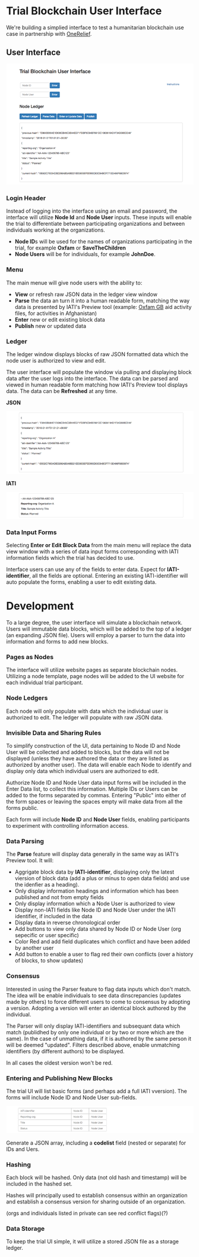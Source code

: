 # Trial Blockchain User Interface

We're building a simplied interface to test a humanitarian blockchain use case in partnership with [OneRelief](https://onereliefapp.com).

## User Interface

![User Interface](https://github.com/HXS-API/Blockchain/blob/master/Images/blockchain_ui_900.png)

### Login Header

Instead of logging into the interface using an email and password, the interface will utilize **Node Id** and **Node User** inputs. These inputs will enable the trial to differentiate between participating organizations and between individuals working at the organizations.

* **Node ID**s will be used for the names of organizations participating in the trial, for example **Oxfam** or **SaveTheChildren**
* **Node Users** will be for individuals, for example **JohnDoe**. 

### Menu

The main menue will give node users with the ability to:
* **View** or refresh raw JSON data in the ledger view window
* **Parse** the data an turn it into a human readable form, matching the way data is presented by IATI's Preview tool (example: [Oxfam GB]() aid activity files, for activities in Afghanistan)
* **Enter** new or edit existing block data
* **Publish** new or updated data

### Ledger

The ledger window displays blocks of raw JSON formatted data which the node user is authorized to view and edit.

The user interface will populate the window via pulling and displaying block data after the user logs into the interface. The data can be parsed and viewed in human readable form matching how IATI's Preview tool displays data. The data can be **Refreshed** at any time.

**JSON**

![JSON](https://github.com/HXS-API/Blockchain/blob/master/Images/JSON_900.png)

**IATI**

![IATI](https://github.com/HXS-API/Blockchain/blob/master/Images/Parse_900.png)

### Data Input Forms

Selecting **Enter or Edit Block Data** from the main menu will replace the data view window with a series of data input forms corresponding with IATI information fields which the trial has decided to use.

Interface users can use any of the fields to enter data. Expect for **IATI-identifier**, all the fields are optional. Entering an existing IATI-identifier will auto populate the forms, enabling a user to edit existing data.

# Development

To a large degree, the user interface will simulate a blockchain network. Users will immutable data blocks, which will be added to the top of a ledger (an expanding JSON file). Users will employ a parser to turn the data into information and forms to add new blocks.

### Pages as Nodes

The interface will utilize website pages as separate blockchain nodes. Utilizing a node template, page nodes will be added to the UI website for each individual trial participant.

### Node Ledgers

Each node will only populate with data which the individual user is authorized to edit. The ledger will populate with raw JSON data.

### Invisible Data and Sharing Rules

To simplify construction of the UI, data pertaining to Node ID and Node User will be collected and added to blocks, but the data will not be displayed (unless they have authored the data or they are listed as authorized by another user). The data will enable each Node to identify and display only data which individual users are authorized to edit.

Authorize Node ID and Node User data input forms will be included in the Enter Data list, to collect this information. Multiple IDs or Users can be added to the forms separated by commas. Entering "Public" into either of the form spaces or leaving the spaces empty will make data from all the forms public.

Each form will include **Node ID** and **Node User** fields, enabling participants to experiment with controlling information access.


### Data Parsing

The **Parse** feature will display data generally in the same way as IATI's Preview tool. It will:

* Aggrigate block data by **IATI-identifier**, displaying only the latest viersion of block data (add a plus or minus to open data fields) and use the idenfier as a heading).
* Only display information headings and information which has been published and not from empty fields
* Only display information which a Node User is authorized to view
* Display non-IATI fields like Node ID and Node User under the IATI identifier, if included in the data
* Display data in reverse chronological order
* Add buttons to view only data shared by Node ID or Node User (org sepecific or user specific)
* Color Red and add field duplicates which conflict and have been added by another user
* Add button to enable a user to flag red their own conflicts (over a history of blocks, to show updates)


### Consensus

Interested in using the Parser feature to flag data inputs which don't match. The idea will be enable individuals to see data dinscrepancies (updates made by others) to force different users to come to consensus by adopting a version. Adopting a version will enter an identical block authored by the individual.

The Parser will only display IATI-identifiers and subsequant data which match (publidhed by only one individual or by two or more which are the same). In the case of unmathing data, if it is authored by the same person it will be deemed "updated". Filters described above, enable unmatching identifiers (by different authors) to be displayed.

In all cases the oldest version won't be red.



### Entering and Publishing New Blocks

The trial UI will list basic forms (and perhaps add a full IATI vversion). The forms will include Node ID and Node User sub-fields.

![Forms](https://github.com/HXS-API/Blockchain/blob/master/Images/forms_900.png)

Generate a JSON array, including a **codelist** field (nested or separate) for IDs and Uers.


### Hashing

Each block will be hashed. Only data (not old hash and timestamp) will be included in the hashed set. 

Hashes will principally used to establish consensus within an organization and establish a consensus version for sharing outside of an organization.

(orgs and individuals listed in private can see red conflict flags)(?)

### Data Storage

To keep the trial UI simple, it will utilize a stored JSON file as a storage ledger.
